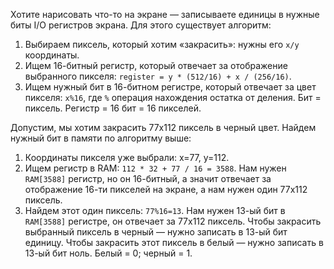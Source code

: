 Хотите нарисовать что-то на экране — записываете единицы в нужные биты I/O регистров экрана. Для этого существует алгоритм:

1. Выбираем пиксель, который хотим «закрасить»: нужны его `x/y` координаты.
2. Ищем 16-битный регистр, который отвечает за отображение выбранного пикселя: `register = y * (512/16) + x / (256/16)`.
3. Ищем нужный бит в 16-битном регистре, который отвечает за цвет пикселя: `x%16`, где `%` операция нахождения остатка от деления. Бит = пиксель. Регистр = 16 бит = 16 пикселей.

Допустим, мы хотим закрасить 77x112 пиксель в черный цвет. Найдем нужный бит в памяти по алгоритму выше:

1. Координаты пикселя уже выбрали: x=77, y=112.
2. Ищем регистр в RAM: `112 * 32 + 77 / 16 = 3588`. Нам нужен `RAM[3588]` регистр, но он 16-битный, а значит отвечает за отображение 16-ти пикселей на экране, а нам нужен один 77x112 пиксель.
3. Найдем этот один пиксель: `77%16=13`. Нам нужен 13-ый бит в `RAM[3588]` регистре, он отвечает за 77x112 пиксель. Чтобы закрасить выбранный пиксель в черный — нужно записать в 13-ый бит единицу. Чтобы закрасить этот пиксель в белый — нужно записать в 13-ый бит ноль. Белый = 0; черный = 1.
